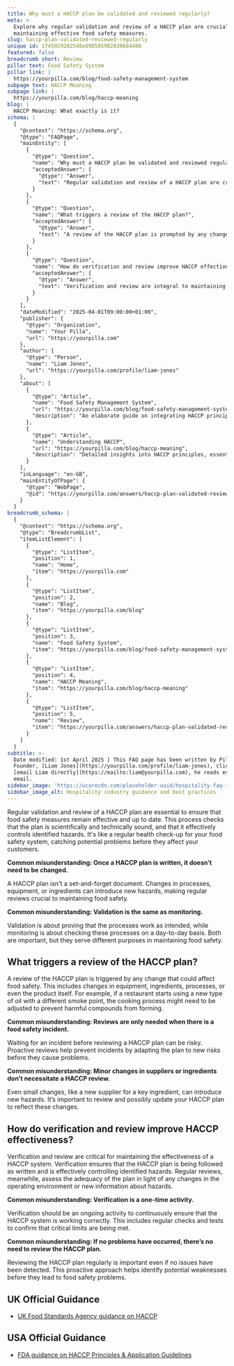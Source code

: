 ```yaml
---
title: Why must a HACCP plan be validated and reviewed regularly?
meta: >
  Explore why regular validation and review of a HACCP plan are crucial for
  maintaining effective food safety measures.
slug: haccp-plan-validated-reviewed-regularly
unique id: 1745929282548x690585982830684400
featured: false
breadcrumb short: Review
pillar text: Food Safety System
pillar link: |
  https://yourpilla.com/blog/food-safety-management-system
subpage text: HACCP Meaning
subpage link: |
  https://yourpilla.com/blog/haccp-meaning
blog: |
  HACCP Meaning: What exactly is it?
schema: |
  {
    "@context": "https://schema.org",
    "@type": "FAQPage",
    "mainEntity": [
      {
        "@type": "Question",
        "name": "Why must a HACCP plan be validated and reviewed regularly?",
        "acceptedAnswer": {
          "@type": "Answer",
          "text": "Regular validation and review of a HACCP plan are crucial to ensure the effectiveness and relevance of food safety measures. This process confirms that the plan is scientifically and technically robust and controls identified hazards effectively, akin to a regular health check-up for your food safety systems."
        }
      },
      {
        "@type": "Question",
        "name": "What triggers a review of the HACCP plan?",
        "acceptedAnswer": {
          "@type": "Answer",
          "text": "A review of the HACCP plan is prompted by any changes that might affect food safety, such as alterations in equipment, ingredients, or processes. This proactive approach ensures the plan continuously mitigates new risks introduced by these changes."
        }
      },
      {
        "@type": "Question",
        "name": "How do verification and review improve HACCP effectiveness?",
        "acceptedAnswer": {
          "@type": "Answer",
          "text": "Verification and review are integral to maintaining the effectiveness of a HACCP system. Verification ensures ongoing compliance with the plan and effective control of hazards, while regular reviews adapt the plan to new risks or changes, thus maintaining its adequacy and effectiveness."
        }
      }
    ],
    "dateModified": "2025-04-01T09:00:00+01:00",
    "publisher": {
      "@type": "Organization",
      "name": "Your Pilla",
      "url": "https://yourpilla.com"
    },
    "author": {
      "@type": "Person",
      "name": "Liam Jones",
      "url": "https://yourpilla.com/profile/liam-jones"
    },
    "about": [
      {
        "@type": "Article",
        "name": "Food Safety Management System",
        "url": "https://yourpilla.com/blog/food-safety-management-system",
        "description": "An elaborate guide on integrating HACCP principles within food safety management systems to ensure compliance with Food Safety Acts."
      },
      {
        "@type": "Article",
        "name": "Understanding HACCP",
        "url": "https://yourpilla.com/blog/haccp-meaning",
        "description": "Detailed insights into HACCP principles, essential for designing a food safety management system built on recognized safety standards."
      }
    ],
    "inLanguage": "en-GB",
    "mainEntityOfPage": {
      "@type": "WebPage",
      "@id": "https://yourpilla.com/answers/haccp-plan-validated-reviewed-regularly"
    }
  }
breadcrumb_schema: |
  {
    "@context": "https://schema.org",
    "@type": "BreadcrumbList",
    "itemListElement": [
      {
        "@type": "ListItem",
        "position": 1,
        "name": "Home",
        "item": "https://yourpilla.com"
      },
      {
        "@type": "ListItem",
        "position": 2,
        "name": "Blog",
        "item": "https://yourpilla.com/blog"
      },
      {
        "@type": "ListItem",
        "position": 3,
        "name": "Food Safety System",
        "item": "https://yourpilla.com/blog/food-safety-management-system"
      },
      {
        "@type": "ListItem",
        "position": 4,
        "name": "HACCP Meaning",
        "item": "https://yourpilla.com/blog/haccp-meaning"
      },
      {
        "@type": "ListItem",
        "position": 5,
        "name": "Review",
        "item": "https://yourpilla.com/answers/haccp-plan-validated-reviewed-regularly"
      }
    ]
  }
subtitle: >-
  Date modified: 1st April 2025 | This FAQ page has been written by Pilla
  Founder, [Liam Jones](https://yourpilla.com/profile/liam-jones), click to
  [email Liam directly](https://mailto:liam@yourpilla.com), he reads every
  email.
sidebar_image: 'https://ucarecdn.com/placeholder-uuid/hospitality-faq-image.jpg'
sidebar_image_alt: Hospitality industry guidance and best practices
---
```

Regular validation and review of a HACCP plan are essential to ensure that food safety measures remain effective and up to date. This process checks that the plan is scientifically and technically sound, and that it effectively controls identified hazards. It's like a regular health check-up for your food safety system, catching potential problems before they affect your customers.

**Common misunderstanding: Once a HACCP plan is written, it doesn’t need to be changed.**

A HACCP plan isn't a set-and-forget document. Changes in processes, equipment, or ingredients can introduce new hazards, making regular reviews crucial to maintaining food safety.

**Common misunderstanding: Validation is the same as monitoring.**

Validation is about proving that the processes work as intended, while monitoring is about checking these processes on a day-to-day basis. Both are important, but they serve different purposes in maintaining food safety.

## What triggers a review of the HACCP plan?

A review of the HACCP plan is triggered by any change that could affect food safety. This includes changes in equipment, ingredients, processes, or even the product itself. For example, if a restaurant starts using a new type of oil with a different smoke point, the cooking process might need to be adjusted to prevent harmful compounds from forming.

**Common misunderstanding: Reviews are only needed when there is a food safety incident.**

Waiting for an incident before reviewing a HACCP plan can be risky. Proactive reviews help prevent incidents by adapting the plan to new risks before they cause problems.

**Common misunderstanding: Minor changes in suppliers or ingredients don’t necessitate a HACCP review.**

Even small changes, like a new supplier for a key ingredient, can introduce new hazards. It’s important to review and possibly update your HACCP plan to reflect these changes.

## How do verification and review improve HACCP effectiveness?

Verification and review are critical for maintaining the effectiveness of a HACCP system. Verification ensures that the HACCP plan is being followed as written and is effectively controlling identified hazards. Regular reviews, meanwhile, assess the adequacy of the plan in light of any changes in the operating environment or new information about hazards.

**Common misunderstanding: Verification is a one-time activity.**

Verification should be an ongoing activity to continuously ensure that the HACCP system is working correctly. This includes regular checks and tests to confirm that critical limits are being met.

**Common misunderstanding: If no problems have occurred, there’s no need to review the HACCP plan.**

Reviewing the HACCP plan regularly is important even if no issues have been detected. This proactive approach helps identify potential weaknesses before they lead to food safety problems.

## UK Official Guidance

-   [UK Food Standards Agency guidance on HACCP](https://www.gov.uk/food-safety-hazard-analysis)

## USA Official Guidance

-   [FDA guidance on HACCP Principles & Application Guidelines](https://www.fda.gov/food/hazard-analysis-critical-control-point-haccp/haccp-principles-application-guidelines)
